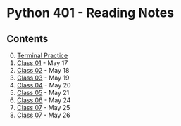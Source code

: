 # Python 401 - Reading Notes

## Contents

0. [Terminal Practice](commandline.md)
1. [Class 01](read01.md) - May 17  
1. [Class 02](read02.md) - May 18  
1. [Class 03](read03.md) - May 19  
1. [Class 04](read04.md) - May 20  
1. [Class 05](read05.md) - May 21  
1. [Class 06](read06.md) - May 24 
1. [Class 07](read07.md) - May 25 
1. [Class 07](read08.md) - May 26 